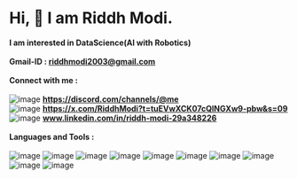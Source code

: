 # Hi, 👋 I am Riddh Modi.
**I am interested in DataScience(AI with Robotics)**
<br>
<br>
**Gmail-ID : riddhmodi2003@gmail.com**
<br>
<br>
**Connect with me :**
<br>
<br>
![image](https://github.com/Riddh2003/Riddh2003/assets/120695354/03362702-27d4-4e81-bc2f-0ad64e18b661)
**https://discord.com/channels/@me**
<br>
![image](https://github.com/Riddh2003/Riddh2003/assets/120695354/39214ba3-12cf-4f1c-875d-20f388978fcf)
**https://x.com/RiddhModi?t=tuEVwXCK07cQlNGXw9-pbw&s=09**
<br>
![image](https://github.com/Riddh2003/Riddh2003/assets/120695354/fd78d164-04e2-42a8-a308-478960b3905c)
**www.linkedin.com/in/riddh-modi-29a348226**
<br>
<br>
**Languages and Tools :**
<br>
<br>
![image](https://github.com/Riddh2003/Riddh2003/assets/120695354/50b2d411-6964-45f1-9a9d-b4c9e1153d78)
![image](https://github.com/Riddh2003/Riddh2003/assets/120695354/6bd4126e-11ee-45a2-9a9e-20d816c93f8c)
![image](https://github.com/Riddh2003/Riddh2003/assets/120695354/078aa69a-ca0c-4c28-b956-7fb19bfc404a)
![image](https://github.com/Riddh2003/Riddh2003/assets/120695354/0e929cd1-4374-4daf-a548-a61fc6692e59)
![image](https://github.com/Riddh2003/Riddh2003/assets/120695354/3b5a675e-2cfb-417e-84cc-aa0a6b4fa076)
![image](https://github.com/Riddh2003/Riddh2003/assets/120695354/9c866930-dd95-4918-b180-641fd67a4112)
![image](https://github.com/Riddh2003/Riddh2003/assets/120695354/a3174003-81cb-4dcb-991d-3a887f3dc0f1)
![image](https://github.com/Riddh2003/Riddh2003/assets/120695354/3d87924f-dacf-43bc-ab08-7fb9e4c6e5d2)
![image](https://github.com/Riddh2003/Riddh2003/assets/120695354/23e16994-9ff3-499f-9180-8750d8fbf598)
![image](https://github.com/Riddh2003/Riddh2003/assets/120695354/d5193c7d-8647-4e61-917a-44a1a5fb0a48)
